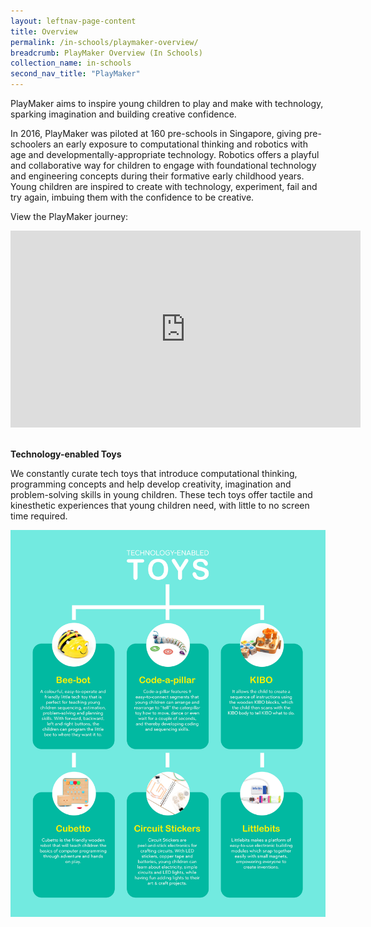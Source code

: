 ```yaml
---
layout: leftnav-page-content
title: Overview
permalink: /in-schools/playmaker-overview/
breadcrumb: PlayMaker Overview (In Schools)
collection_name: in-schools
second_nav_title: "PlayMaker"
---
```

PlayMaker aims to inspire young children to play and make with technology, sparking imagination and building creative confidence.

In 2016, PlayMaker was piloted at 160 pre-schools in Singapore, giving pre-schoolers an early exposure to computational thinking and robotics with age and developmentally-appropriate technology. Robotics offers a playful and collaborative way for children to engage with foundational technology and engineering concepts during their formative early childhood years. Young children are inspired to create with technology, experiment, fail and try again, imbuing them with the confidence to be creative.

View the PlayMaker journey:

<div class="bp-youtube">
      <iframe width="560" height="315" src="https://www.youtube.com/embed/2Dzs853ZSK4" frameborder="0" allow="accelerometer; autoplay; encrypted-media; gyroscope; picture-in-picture" allowfullscreen></iframe>
</div>
</br>

**Technology-enabled Toys**

We constantly curate tech toys that introduce computational thinking, programming concepts and help develop creativity, imagination and problem-solving skills in young children. These tech toys offer tactile and kinesthetic experiences that young children need, with little to no screen time required.

![Tech Toys Infographic](/images/in-schools/playmaker/overview/playmaker-tech-toys-infographic.jpg)
